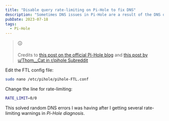 ```yaml
---
title: "Disable query rate-limiting on Pi-Hole to fix DNS"
description: "Sometimes DNS issues in Pi-Hole are a result of the DNS query rate-limiting enabled by default, which can be disabled altogether by editing a single file."
pubDate: 2023-07-18
tags:
  - Pi-Hole
---
```


> &#128712;
>
> Credits to <a href="https://pi-hole.net/blog/2021/02/16/pi-hole-ftl-v5-7-and-web-v5-4-released/#page-content:~:text=Rate%2Dlimiting%20can%20easily%20be%20disabled" target="_blank">this post on the official Pi-Hole blog</a> and <a href="https://www.reddit.com/r/pihole/comments/osm2fn/psa_if_you_are_having_random_dns_resolution" target="_blank">this post by u/Thom\_\_Cat in r/pihole Subreddit</a>

Edit the FTL config file:

```bash
sudo nano /etc/pihole/pihole-FTL.conf
```

Change the line for rate-limiting:

```bash
RATE_LIMIT=0/0
```

This solved random DNS errors I was having after I getting several rate-limiting warnings in _Pi-Hole diagnosis_.
